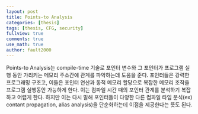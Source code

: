 ```yaml
---
layout: post
title: Points-to Analysis
categories: [thesis]
tags: [thesis, CFG, security]
fullview: true
comments: true
use_math: true
author: fault2000
---
```


Points-to Analysis는 compile-time 기술로 포인터 변수와 그 포인터가 프로그램 실행 동안 가리키는 메모리 주소간에 관계를 파악하는데 도움을 준다. 포인터들은 강력한 프로그래밍 구조고, 이들은 포인터 연산과 동적 메모리 할당으로 복잡한 메모리 조작을 프로그램 실행동안 가능하게 한다. 이는 컴파일 시간 때의 포인터 관계를 분석하기 복잡하고 어렵게 한다. 하지만 이는 다시 말해 포인터들이 다양한 다른 컴파일 타임 분석(ex) contant propagation, alias analysis)을 단순화하는데 이점을 제공한다는 뜻도 된다.